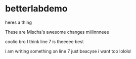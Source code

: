 # betterlabdemo
heres a thing

These are Mischa's awesome changes
miiiinnneee

coolio bro I think line 7 is theeeee best

i am writing something on line 7 just beacyse i want too lololol
